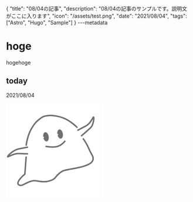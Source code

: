 {
  "title": "08/04の記事",
  "description": "08/04の記事のサンプルです。説明文がここに入ります",
  "icon": "/assets/test.png",
  "date": "2021/08/04",
  "tags": ["Astro", "Hugo", "Sample"]
}
---metadata

# hoge
hogehoge

## today
2021/08/04

![img](/assets/test.png)